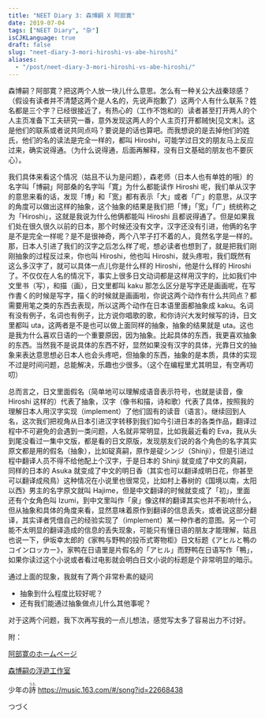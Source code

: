 ```yaml
---
title: "NEET Diary 3: 森博嗣 X 阿部寛"
date: 2019-07-04
tags: ["NEET Diary", "杂"]
isCJKLanguage: true
draft: false
slug: "neet-diary-3-mori-hiroshi-vs-abe-hiroshi"
aliases:
  - "/post/neet-diary-3-mori-hiroshi-vs-abe-hiroshi/"
---
```


森博嗣？阿部寛？把这两个人放一块儿什么意思。怎么有一种关公大战秦琼感？（假设有读者并不清楚这两个是人名的，先说声抱歉了）这两个人有什么联系？姓名都是三个字？已经很接近了，有热心的（工作不饱和的）读者甚至打开两人的个人主页准备下工夫研究一番，意外发现这两人的个人主页打开都贼快[见文末]。这是他们的联系或者说共同点吗？要说是的话也算吧。而我想说的是去掉他们的姓氏，他们的名的读法是完全一样的，都叫 Hiroshi，可能学过日文的朋友马上反应过来，确实说得通。（为什么说得通，后面再解释，没有日文基础的朋友也不要灰心）。

<!--more-->

我们具体来看这个情况（姑且不认为是问题），森老师（日本人也有单姓的哦）的名字叫「博嗣」阿部桑的名字叫「寛」为什么都能读作 Hiroshi 呢，我们单从汉字的意思来看的话，发现「博」和「宽」都有表示「大」或者「广」的意思，从汉字的角度可以做出这样的抽象，这个抽象的结果是我们把「博」「宽」「广」统统称之为「Hiroshi」，这就是我说为什么他俩都能叫 Hiroshi 且都说得通了。但是如果我们处在很久很久以前的日本，那个时候还没有文字，汉字还没有引进，他俩的名字是不是完全一样呢？是不是很神奇，两个八竿子打不着的人，竟然名字是一样的。那，日本人引进了我们的汉字之后怎么样了呢，想必读者也想到了，就是把我们刚刚抽象的过程反过来，你也叫 Hiroshi，他也叫 Hiroshi，就头疼啦，我们既然有这么多汉字了，就可以具体一点儿你是什么样的 Hiroshi，他是什么样的 Hiroshi 了。不仅仅在人名的情况下，事实上很多日文动词都是这样用汉字的，比如我们中文里书（写），和描（画），日文里都叫 kaku 那怎么区分是写字还是画画呢，在写作書く的时候是写字，描く的时候就是画画啦，你说这两个动作有什么共同点？都需要用笔之类的东西去表现，所以这两个动作在日本语里面都抽象成 kaku。名词有没有例子，名词也有例子，比方说你唱歌的歌，和你诗兴大发时候写的诗，日文里都叫 uta，这两者是不是也可以做上面同样的抽象，抽象的结果就是 uta。这也是我为什么喜欢日语的一个重要原因，因为抽象。比起具体的东西，我更喜欢抽象的东西。当然我不是说具体的东西不好，显然如果没有汉字的具体，光靠日文的抽象来表达意思想必日本人也会头疼吧，但抽象的东西，抽象的是本质，具体的实现不过是时间问题，总能解决，乐趣也少很多。（这个在编程里尤其明显，有空再叨叨）

总而言之，日文里面假名（简单地可以理解成语音表示符号，也就是读音，像 Hiroshi 这样的）代表了抽象，汉字（像书和描，诗和歌）代表了具体，按照我的理解日本人用汉字实现（implement）了他们固有的读音（语言）。继续回到人名，这次我们把视角从日本引进汉字转移到我们如今引进日本的各类作品，翻译过程中不可避免的会遇到一类问题，人名就非常明显，比如我最近看的 Eva，我从头到尾没看过一集中文版，都是看的日文原版，发现朋友们说的各个角色的名字其实原文都是用的假名（抽象），比如碇真嗣，原作是碇シンジ（Shinji），但是引进过程中翻译人员不得不给他配上个汉字，于是日本的 Shinji 就变成了中文的真嗣，同样的日本的 Asuka 就变成了中文的明日香（其实也可以翻译成明日花，你甚至可以翻译成飛鳥）这种情况在小说里也很常见，比如村上春树的《国境以南，太阳以西》男主的名字原文就叫 Hajime，但是中文翻译的时候就变成了「初」，里面还有个女角色叫 Izumi，到中文里叫作「泉」像这样的翻译其实也并不影响什么，但从抽象和具体的角度来看，显然意味着原作到翻译的信息丢失，或者说这部分翻译，其实译者凭借自己的经验实现了（implement）某一种作者的意图。另一个可能不太明显的翻译造成的信息的丢失现象，可能只有懂日语的朋友才能理解，姑且也说一下，伊坂幸太郎的《家鸭与野鸭的投币式寄物柜》日文标题《アヒルと鴨のコインロッカー》，家鸭在日语里是片假名的「アヒル」而野鸭在日语写作「鴨」，如果你读过这个小说或者看过电影就会明白日文小说的标题是个非常明显的暗示。

通过上面的现象，我就有了两个非常朴素的疑问

- 抽象到什么程度比较好呢？
- 还有我们能通过抽象做点儿什么其他事呢？

对于这两个问题，我下次再写我的一点儿想法，感觉写太多了容易出力不讨好。

附：

[阿部寛のホームページ](http://abehiroshi.la.coocan.jp/)

[森博嗣の浮遊工作室](http://www001.upp.so-net.ne.jp/mori/)

少年の<ruby>詩 <rp>(</rp><rt>うた</rt><rp>)</rp></ruby> https://music.163.com/#/song?id=22668438

つづく

